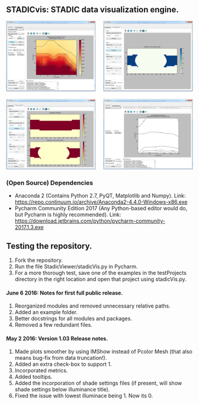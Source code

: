 ## STADICvis: STADIC data visualization engine.

![GitHub Logo](/StadicViewer/gui/__dump/titleImage.png)




### (Open Source) Dependencies
* Anaconda 2 (Contains Python 2.7, PyQT, Matplotlib and Numpy). Link: https://repo.continuum.io/archive/Anaconda2-4.4.0-Windows-x86.exe
* Pycharm Community Edition 2017 (Any Python-based editor would do, but Pycharm is highly recommended). Link: https://download.jetbrains.com/python/pycharm-community-2017.1.3.exe


## Testing the repository.
1. Fork the repository.
2. Run the file StadicViewer/stadicVis.py in Pycharm.
3. For a more thorough test, save one of the examples in the testProjects
directory in the right location and open that project using stadicVis.py.



#### June 6 2016: Notes for first full public release.
1. Reorganized modules and removed unnecessary relative paths.
2. Added an example folder.
3. Better docstrings for all modules and packages.
4. Removed a few redundant files.

#### May 2 2016: Version 1.03 Release notes.
1. Made plots smoother by using IMShow instead of Pcolor Mesh (that also means bug-fix from data truncation!).
2. Added an extra check-box to support 1.
3. Incorporated metrics.
4. Added tooltips.
5. Added the incorporation of shade settings files (if present, will show shade settings below illuminance title).
6. Fixed the issue with lowest illuminace being 1. Now its 0. 
